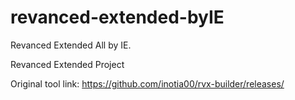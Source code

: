 # revanced-extended-byIE
Revanced Extended All by IE.

Revanced Extended Project 

Original tool link: https://github.com/inotia00/rvx-builder/releases/

